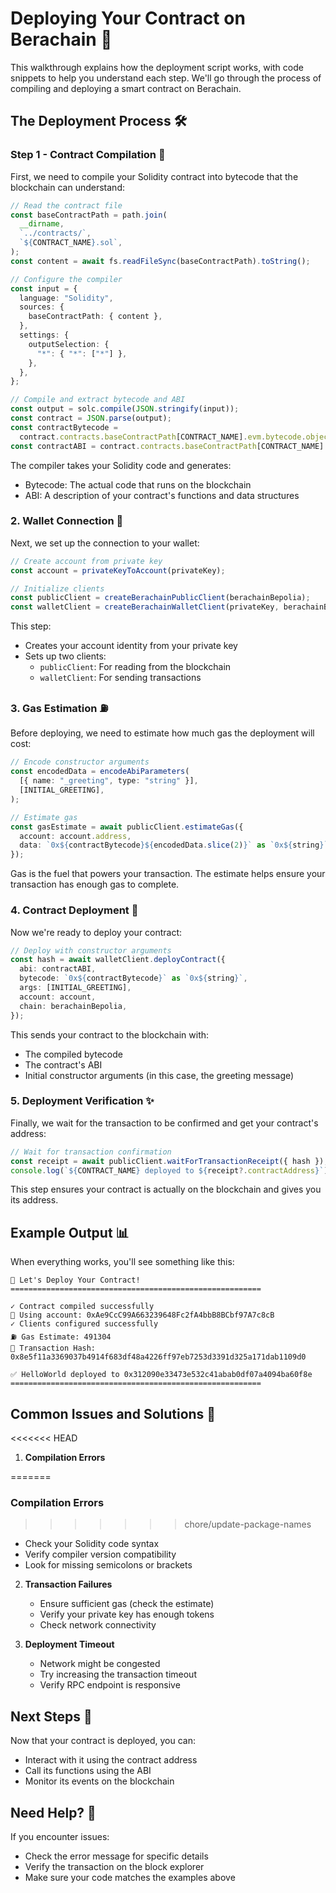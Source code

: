 # Deploying Your Contract on Berachain 🚀

This walkthrough explains how the deployment script works, with code snippets to help you understand each step. We'll go through the process of compiling and deploying a smart contract on Berachain.

## The Deployment Process 🛠️

### Step 1 - Contract Compilation 🔨

First, we need to compile your Solidity contract into bytecode that the blockchain can understand:

```typescript
// Read the contract file
const baseContractPath = path.join(
  __dirname,
  `../contracts/`,
  `${CONTRACT_NAME}.sol`,
);
const content = await fs.readFileSync(baseContractPath).toString();

// Configure the compiler
const input = {
  language: "Solidity",
  sources: {
    baseContractPath: { content },
  },
  settings: {
    outputSelection: {
      "*": { "*": ["*"] },
    },
  },
};

// Compile and extract bytecode and ABI
const output = solc.compile(JSON.stringify(input));
const contract = JSON.parse(output);
const contractBytecode =
  contract.contracts.baseContractPath[CONTRACT_NAME].evm.bytecode.object;
const contractABI = contract.contracts.baseContractPath[CONTRACT_NAME].abi;
```

The compiler takes your Solidity code and generates:

- Bytecode: The actual code that runs on the blockchain
- ABI: A description of your contract's functions and data structures

### 2. Wallet Connection 👛

Next, we set up the connection to your wallet:

```typescript
// Create account from private key
const account = privateKeyToAccount(privateKey);

// Initialize clients
const publicClient = createBerachainPublicClient(berachainBepolia);
const walletClient = createBerachainWalletClient(privateKey, berachainBepolia);
```

This step:

- Creates your account identity from your private key
- Sets up two clients:
  - `publicClient`: For reading from the blockchain
  - `walletClient`: For sending transactions

### 3. Gas Estimation ⛽

Before deploying, we need to estimate how much gas the deployment will cost:

```typescript
// Encode constructor arguments
const encodedData = encodeAbiParameters(
  [{ name: "_greeting", type: "string" }],
  [INITIAL_GREETING],
);

// Estimate gas
const gasEstimate = await publicClient.estimateGas({
  account: account.address,
  data: `0x${contractBytecode}${encodedData.slice(2)}` as `0x${string}`,
});
```

Gas is the fuel that powers your transaction. The estimate helps ensure your transaction has enough gas to complete.

### 4. Contract Deployment 🚀

Now we're ready to deploy your contract:

```typescript
// Deploy with constructor arguments
const hash = await walletClient.deployContract({
  abi: contractABI,
  bytecode: `0x${contractBytecode}` as `0x${string}`,
  args: [INITIAL_GREETING],
  account: account,
  chain: berachainBepolia,
});
```

This sends your contract to the blockchain with:

- The compiled bytecode
- The contract's ABI
- Initial constructor arguments (in this case, the greeting message)

### 5. Deployment Verification ✨

Finally, we wait for the transaction to be confirmed and get your contract's address:

```typescript
// Wait for transaction confirmation
const receipt = await publicClient.waitForTransactionReceipt({ hash });
console.log(`${CONTRACT_NAME} deployed to ${receipt?.contractAddress}`);
```

This step ensures your contract is actually on the blockchain and gives you its address.

## Example Output 📊

When everything works, you'll see something like this:

```
🚀 Let's Deploy Your Contract!
========================================================

✓ Contract compiled successfully
📝 Using account: 0xAe9CcC99A663239648Fc2fA4bbB8BCbf97A7c8cB
✓ Clients configured successfully
⛽ Gas Estimate: 491304
🔗 Transaction Hash: 0x8e5f11a3369037b4914f683df48a4226ff97eb7253d3391d325a171dab1109d0

✅ HelloWorld deployed to 0x312090e33473e532c41abab0df07a4094ba60f8e
========================================================
```

## Common Issues and Solutions 🔧

<<<<<<< HEAD

1. **Compilation Errors**

=======

### Compilation Errors

> > > > > > > chore/update-package-names

- Check your Solidity code syntax
- Verify compiler version compatibility
- Look for missing semicolons or brackets

2. **Transaction Failures**

   - Ensure sufficient gas (check the estimate)
   - Verify your private key has enough tokens
   - Check network connectivity

3. **Deployment Timeout**
   - Network might be congested
   - Try increasing the transaction timeout
   - Verify RPC endpoint is responsive

## Next Steps 🎯

Now that your contract is deployed, you can:

- Interact with it using the contract address
- Call its functions using the ABI
- Monitor its events on the blockchain

## Need Help? 🤝

If you encounter issues:

- Check the error message for specific details
- Verify the transaction on the block explorer
- Make sure your code matches the examples above
